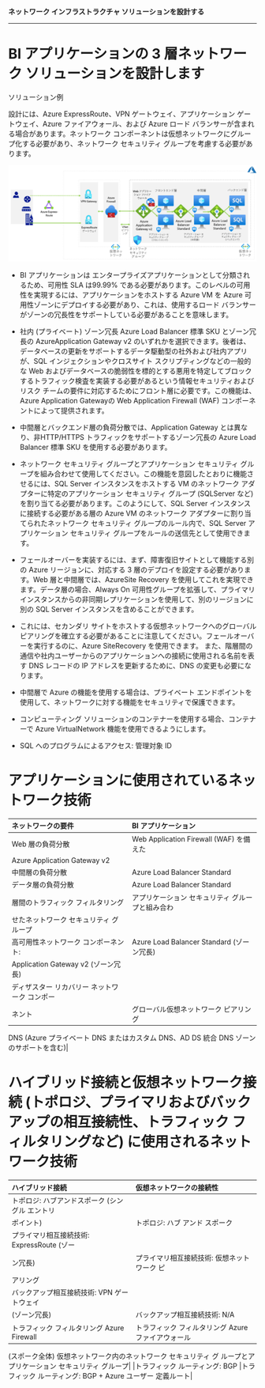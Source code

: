 **ネットワーク インフラストラクチャ ソリューションを設計する**

***

# BI アプリケーションの 3 層ネットワーク ソリューションを設計します

ソリューション例

設計には、Azure ExpressRoute、VPN ゲートウェイ、アプリケーション ゲートウェイ、Azure ファイアウォール、および Azure ロード バランサーが含まれる場合があります。ネットワーク コンポーネントは仮想ネットワークにグループ化する必要があり、ネットワーク セキュリティ グループを考慮する必要があります。

![ソリューション例](media/09-01.png)

- BI アプリケーションは エンタープライズアプリケーションとして分類されるため、可用性 SLA は99.99% である必要があります。このレベルの可用性を実現するには、アプリケーションをホストする Azure VM を Azure 可用性ゾーンにデプロイする必要があり、これは、使用するロード バランサーがゾーンの冗長性をサポートしている必要があることを意味します。

- 社内 (プライベート) ゾーン冗長 Azure Load Balancer 標準 SKU とゾーン冗長の AzureApplication Gateway v2 のいずれかを選択できます。後者は、データベースの更新をサポートするデータ駆動型の社外および社内アプリが、SQL インジェクションやクロスサイト スクリプティングなどの一般的な Web およびデータベースの脆弱性を標的とする悪用を特定してブロックするトラフィック検査を実装する必要があるという情報セキュリティおよびリスク チームの要件に対応するためにフロント層に必要です。この機能は、Azure Application Gatewayの Web Application Firewall (WAF) コンポーネントによって提供されます。

- 中間層とバックエンド層の負荷分散では、Application Gateway とは異なり、非HTTP/HTTPS トラフィックをサポートするゾーン冗長の Azure Load Balancer 標準 SKU を使用する必要があります。

- ネットワーク セキュリティ グループとアプリケーション セキュリティ グループを組み合わせて使用してください。この機能を意図したとおりに機能させるには、SQL Server インスタンスをホストする VM のネットワーク アダプターに特定のアプリケーション セキュリティ グループ (SQLServer など) を割り当てる必要があります。このようにして、SQL Server インスタンスに接続する必要がある層の Azure VM のネットワーク アダプターに割り当てられたネットワーク セキュリティ グループのルール内で、SQL Server アプリケーション セキュリティ グループをルールの送信先として使用できます。

- フェールオーバーを実装するには、まず、障害復旧サイトとして機能する別の Azure リージョンに、対応する 3 層のデプロイを設定する必要があります。Web 層と中間層では、AzureSite Recovery を使用してこれを実現できます。データ層の場合、Always On 可用性グループを拡張して、プライマリ インスタンスからの非同期レプリケーションを使用して、別のリージョンに別の SQL Server インスタンスを含めることができます。

- これには、セカンダリ サイトをホストする仮想ネットワークへのグローバル ピアリングを確立する必要があることに注意してください。フェールオーバーを実行するのに、Azure SiteRecovery を使用できます。 また、階層間の通信や社内ユーザーからのアプリケーションへの接続に使用される名前を表す DNS レコードの IP アドレスを更新するために、DNS の変更も必要になります。

- 中間層で Azure の機能を使用する場合は、プライベート エンドポイントを使用して、ネットワークに対する機能をセキュリティで保護できます。

- コンピューティング ソリューションのコンテナーを使用する場合、コンテナーで Azure VirtualNetwork 機能を使用できるようにします。

- SQL へのプログラムによるアクセス: 管理対象 ID

# アプリケーションに使用されているネットワーク技術

|ネットワークの要件 |BI アプリケーション|
|:----|:----|
|Web 層の負荷分散 |Web Application Firewall (WAF) を備えた
Azure Application Gateway v2|
|中間層の負荷分散 |Azure Load Balancer Standard|
|データ層の負荷分散 |Azure Load Balancer Standard|
|層間のトラフィック フィルタリング |アプリケーション セキュリティ グループと組み合わ
せたネットワーク セキュリティ グループ|
|高可用性ネットワーク コンポーネント: |Azure Load Balancer Standard (ゾーン冗長)
Application Gateway v2 (ゾーン冗長)|
|ディザスター リカバリー ネットワーク コンポー
ネント|グローバル仮想ネットワーク ピアリング
DNS (Azure プライベート DNS またはカスタム
DNS、AD DS 統合 DNS ゾーンのサポートを含む)|


# ハイブリッド接続と仮想ネットワーク接続 (トポロジ、プライマリおよびバックアップの相互接続性、トラフィック フィルタリングなど) に使用されるネットワーク技術

|ハイブリッド接続 |仮想ネットワークの接続性|
|:----|:----|
|トポロジ: ハブアンドスポーク (シングル エントリ
ポイント)|トポロジ: ハブ アンド スポーク|
|プライマリ相互接続技術: ExpressRoute (ゾー
ン冗長)|プライマリ相互接続技術: 仮想ネットワーク ピ
アリング|
|バックアップ相互接続技術: VPN ゲートウェイ
(ゾーン冗長)|バックアップ相互接続技術: N/A|
|トラフィック フィルタリング Azure Firewall |トラフィック フィルタリング Azure ファイアウォール
(スポーク全体)
仮想ネットワーク内のネットワーク セキュリティ グ
ループとアプリケーション セキュリティ グループ|
|トラフィック ルーティング: BGP |トラフィック ルーティング: BGP + Azure ユーザー
定義ルート|

